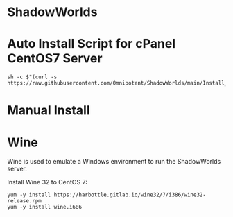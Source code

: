 # ShadowWorlds

# Auto Install Script for cPanel CentOS7 Server
```
sh -c $"(curl -s https://raw.githubusercontent.com/0mnipotent/ShadowWorlds/main/Install_script.sh)"
```




# Manual Install

# Wine
Wine is used to emulate a Windows environment to run the ShadowWorlds server.

Install Wine 32 to CentOS 7:
```
yum -y install https://harbottle.gitlab.io/wine32/7/i386/wine32-release.rpm
yum -y install wine.i686
```
